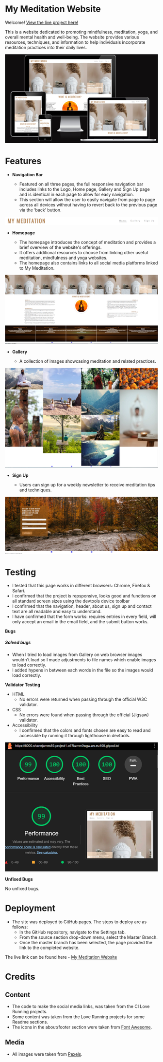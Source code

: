 # My Meditation Website

Welcome! [View the live project here!](https://shanejames89.github.io/Project-1/)

This is a website dedicated to promoting mindfulness, meditation, yoga, and overall mental health and well-being. The website provides various resources, techniques, and information to help individuals incorporate meditation practices into their daily lives.

![Am I Responsive Screenshot](/assets/readme-images/Am-I-Responsive-Screenshot.png)

# Features

- **Navigation Bar**

    - Featured on all three pages, the full responsive navigation bar includes links to the Logo, Home page, Gallery and Sign Up page and is identical in each page to allow for easy navigation.
    - This section will allow the user to easily navigate from page to page across all devices without having to revert back to the previous page via the ‘back’ button.

![Navigation Screenshot](/assets/readme-images/navigation-bar-my-meditation-website.PNG)

- **Homepage** 

    - The homepage introduces the concept of meditation and provides a brief overview of the website's offerings. 
    - It offers additional resources to choose from linking other useful meditation, mindfulness and yoga websites. 
    - The homepage also contains links to all social media platforms linked to My Meditation.

![HomePage Screenshot](/assets/readme-images/Home-Page-Screenshot.PNG)

- **Gallery** 

    - A collection of images showcasing meditation and related practices.

![Gallery Screenshot](/assets/readme-images/Gallery-Screenshot.PNG)

- **Sign Up** 

    - Users can sign up for a weekly newsletter to receive meditation tips and techniques.

![Sign Up Screenshot](/assets/readme-images/Sign-Up-Screenshot.PNG)

# Testing

- I tested that this page works in different browsers: Chrome, Firefox & Safari.
- I confirmed that the project is repsponsive, looks good and functions on all standard screen sizes using the devtools device toolbar
- I confirmed that the navigation, header, about us, sign up and contact text are all readable and easy to understand.
- I have confirmed that the form works: requires entries in every field, will only accept an email in the email field, and the submit button works.

 **Bugs**

##### **Solved bugs**

- When I tried to load images from Gallery on web browser images wouldn't load so I made adjustments to file names which enable images to load correctly.
- I added hypens in between each words in the file so the images would load correctly.

 **Validator Testing**

 - HTML
   - No errors were returned when passing through the official W3C validator.
 - CSS
   - No errors were found when passing through the official (Jigsaw) validator.
 - Accessibility
   - I confirmed that the colors and fonts chosen are easy to read and accessible by running it through lighthouse in devtools.

![Validator Testing Screenshot](/assets/readme-images/Screenshot-Validator-testing.PNG)

**Unfixed Bugs**

No unfixed bugs.



# Deployment 

- The site was deployed to GitHub pages. The steps to deploy are as follows:
  - In the GitHub repository, navigate to the Settings tab.
  - From the source section drop-down menu, select the Master Branch.
  - Once the master branch has been selected, the page provided the link to the completed website.

The live link can be found here - [My Meditation Website](https://shanejames89.github.io/Project-1-My-Meditation-Website/)

# Credits

## Content

- The code to make the social media links,  was taken from the CI Love Running projects. 
- Some content was taken from the Love Running projects for some Readme sections.
- The icons in the about/footer section were taken from [Font Awesome](https://fontawesome.com/).

## Media

- All images were taken from [Pexels](https://www.pexels.com/).


